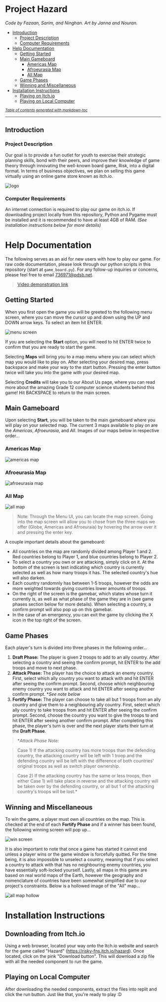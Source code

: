 # Project Hazard

*Code by Fazaan, Sarim, and Ninghan.*
*Art by Janna and Nouran.*

- [Introduction](#introduction)
    * [Project Description](#project-description)
    * [Computer Requirements](#computer-requirements)
- [Help Documentation](#help-documentation)
  * [Getting Started](#getting-started)
  * [Main Gameboard](#main-gameboard)
    + [Americas Map](#americas-map)
    + [Afroeurasia Map](#afroeurasia-map)
    + [All Map](#all-map)
  * [Game Phases](#game-phases)
  * [Winning and Miscellaneous](#winning-and-miscellaneous)
- [Installation Instructions](#installation-instructions)
  * [Playing on Itch.io](#playing-on-itchio)
  * [Playing on Local Computer](#playing-on-local-computer)

<small><i><a href='http://ecotrust-canada.github.io/markdown-toc/'>Table of contents generated with markdown-toc</a></i></small>


---
## Introduction

### Project Description

Our goal is to provide a fun outlet for youth to exercise their strategic planning skills, bond with their peers, and improve their knowledge of game theory through innovating the well-known board game, Risk, into a digital format. In terms of business objectives, we plan on selling this game virtually using an online game store known as itch.io.

![logo](https://github.com/Nitroblast009/Project-Hazard---By-FNS-Group/blob/main/hazard%20logo.png)


### Computer Requirements

An internet connection is required to play our game on itch.io. If downloading project locally from this repository, Python and Pygame must be installed and it is recommended to have at least 4GB of RAM. *(See installation instructions below for more details)*

# Help Documentation

The following serves as an aid for new users with how to play our game. For raw code documentation, please look through our python scripts in this repository (start at `game_board.py`). For any follow-up inquiries or concerns, please feel free to email 736971@pdsb.net. 

> [Video demonstration link](https://drive.google.com/file/d/1e4ZtcCoeQs-86lmj2cSRGgAxtWybpeBF/view?usp=sharing)

## Getting Started

When you first open the game you will be greeted to the following menu screen, where you can move the cursor up and down using the UP and DOWN arrow keys. To select an item hit ENTER.

![menu screen](https://github.com/Nitroblast009/Project-Hazard---By-FNS-Group/blob/main/usethisimage.PNG)

If you are selecting the **Start** option, you will need to hit ENTER twice to confirm that you are ready to start the game.

Selecting **Maps** will bring you to a map menu where you can select which map you would like to play on. After selecting your desired map, press backspace and make your way to the start button. Pressing the enter button twice will take you into the game with your desired map.

Selecting **Credits** will take you to our About Us page, where you can read more about the amazing Grade 12 computer science students behind this game! Hit BACKSPACE to return to the main screen.

## Main Gameboard

Upon selecting **Start**, you will be taken to the main gameboard where you will play on your selected map. The current 3 maps available to play on are the *Americas*, *Afroeurasia*, and *All*. Images of our maps below in respective order...

### Americas Map
![americas map](https://github.com/Nitroblast009/Project-Hazard---By-FNS-Group/blob/main/americas%20map.png)
### Afroeurasia Map
![afroeurasia map](https://github.com/Nitroblast009/Project-Hazard---By-FNS-Group/blob/main/afroeurasia%20map.png)
### All Map
![all map](https://github.com/Nitroblast009/Project-Hazard---By-FNS-Group/blob/main/all%20map.png)

> Note: Through the Menu UI, you can locate the map screen. Going into the map screen will allow you to chose from the three maps we offer (Globe, Americas and Afroeuraia) by hovering the arrow over it and pressing the enter key. 

A couple important details about the gameboard:
- All countries on the map are randomly divided among Player 1 and 2. Red countries belong to Player 1, and blue countries belong to Player 2.
- To select a country you own or are attacking, simply click on it. At the bottom of the screen is text indicating which country is currently selected as well as how many troops it has. The selected country's hue will also darken.
- Each country randomnly has between 1-5 troops, however the odds are more weighted towards giving countries lower amounts of troops.
- On the right of the screen is the gamebar, which states whose turn it currently is, as well as what phase of the game they are in (see game phases section below for more details). When selecting a country, a confirm prompt will also pop up on this gamebar.
- In the case of an emergency, you can exit the game by clicking the X icon in the top right of the screen.

## Game Phases

Each player's turn is divided into three phases in the following order...
1. **Draft Phase:** The player is given 2 troops to add to an ally country. After selecting a country and seeing the confirm prompt, hit ENTER to the add troops and move to next phase.
2. **Attack Phase:** The player has the choice to attack an enemy country. First, select which ally country you want to attack with and hit ENTER after seeing the confirm prompt. Second, choose which neighbouring enemy country you want to attack and hit ENTER after seeing another confirm prompt. **See note below*
3. **Fortify Phase:** The player can choose to take all but 1 troops from an ally country and give them to a neighbouring ally country. First, select which ally country to take troops from and hit ENTER after seeing the confirm prompt. Second, choose the country you want to give the troops to and hit ENTER after seeing another confirm prompt. After completing this phase, the player's turn is over and the next player starts their turn at the **Draft Phase**.

> **Attack Phase Note:*

> Case 1) If the attacking country has more troops than the defending country, the attacking country will be left with 1 troop and the defending country will be left with the difference of both countries' original troops as well as switch player ownership.

> Case 2) If the attacking country has the same or less troops, then either Case 1) will take place in reverse and the attacking country will be taken over by the defending country, or all but 1 of the attacking country's troops will be lost.*

## Winning and Miscellaneous

To win the game, a player must own all countries on the map. This is checked at the end of each **Fortify Phase** and if a winner has been found, the following winning screen will pop up...

![win screen](https://github.com/Nitroblast009/Project-Hazard---By-FNS-Group/blob/main/win%20screen.png)

It is also important to note that once a game has started it cannot end unless a player wins or the game window is forcefully quitted. For the time being, it is also impossible to unselect a country, meaning that if you select a country to attack with that has no neighbouring enemy countries, you have essentially soft-locked yourself. Lastly, all maps in this game are based on real world maps of the Earth, however the geography and nomenclature of countries have been somewhat simplified due to our project's constraints. Below is a hollowed image of the "All" map...

![all map hollow](https://github.com/Nitroblast009/Project-Hazard---By-FNS-Group/blob/main/Project%20Hazard%20World%20Map%20Outline%20-%20CS.G12S1%20(1).png)

# Installation Instructions

## Downloading from Itch.io
Using a web browser, located your way onto the Itch.io website and search for the game called "Hazard" (https://risky-fns.itch.io/hazard). Once located, click on the pink "Download button". This will download a zip file with all the needed component to run the game.

## Playing on Local Computer
After downloading the needed components, extract the files into replit and click the run button. Just like that, you're ready to play :D
